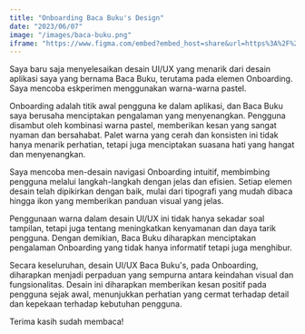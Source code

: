 ```yaml
---
title: "Onboarding Baca Buku's Design"
date: "2023/06/07"
image: "/images/baca-buku.png"
iframe: "https://www.figma.com/embed?embed_host=share&url=https%3A%2F%2Fwww.figma.com%2Ffile%2FikamvOTBdV7q5Mny3bndsc%2FBaca-Buku's-Design-App%3Ftype%3Ddesign%26node-id%3D0%253A1%26mode%3Ddesign%26t%3DdXnlaWLrM7l3m4C8-1"
---
```


<!-- @format -->

Saya baru saja menyelesaikan desain UI/UX yang menarik dari desain aplikasi saya yang bernama Baca Buku, terutama pada elemen Onboarding. Saya mencoba eskperimen menggunakan warna-warna pastel.

Onboarding adalah titik awal pengguna ke dalam aplikasi, dan Baca Buku saya berusaha menciptakan pengalaman yang menyenangkan. Pengguna disambut oleh kombinasi warna pastel, memberikan kesan yang sangat nyaman dan bersahabat. Palet warna yang cerah dan konsisten ini tidak hanya menarik perhatian, tetapi juga menciptakan suasana hati yang hangat dan menyenangkan.

Saya mencoba men-desain navigasi Onboarding intuitif, membimbing pengguna melalui langkah-langkah dengan jelas dan efisien. Setiap elemen desain telah dipikirkan dengan baik, mulai dari tipografi yang mudah dibaca hingga ikon yang memberikan panduan visual yang jelas.

Penggunaan warna dalam desain UI/UX ini tidak hanya sekadar soal tampilan, tetapi juga tentang meningkatkan kenyamanan dan daya tarik pengguna. Dengan demikian, Baca Buku diharapkan menciptakan pengalaman Onboarding yang tidak hanya informatif tetapi juga menghibur.

Secara keseluruhan, desain UI/UX Baca Buku's, pada Onboarding, diharapkan menjadi perpaduan yang sempurna antara keindahan visual dan fungsionalitas. Desain ini diharapkan memberikan kesan positif pada pengguna sejak awal, menunjukkan perhatian yang cermat terhadap detail dan kepekaan terhadap kebutuhan pengguna.

Terima kasih sudah membaca!

